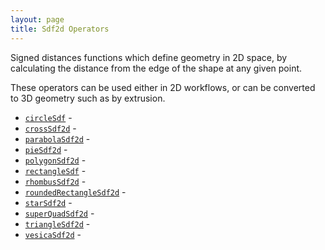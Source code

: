 ```yaml
---
layout: page
title: Sdf2d Operators
---
```


Signed distances functions which define geometry in 2D space, by calculating
the distance from the edge of the shape at any given point.

These operators can be used either in 2D workflows, or can be converted to
3D geometry such as by extrusion.

* [`circleSdf`](circleSdf.md) - 
* [`crossSdf2d`](crossSdf2d.md) - 
* [`parabolaSdf2d`](parabolaSdf2d.md) - 
* [`pieSdf2d`](pieSdf2d.md) - 
* [`polygonSdf2d`](polygonSdf2d.md) - 
* [`rectangleSdf`](rectangleSdf.md) - 
* [`rhombusSdf2d`](rhombusSdf2d.md) - 
* [`roundedRectangleSdf2d`](roundedRectangleSdf2d.md) - 
* [`starSdf2d`](starSdf2d.md) - 
* [`superQuadSdf2d`](superQuadSdf2d.md) - 
* [`triangleSdf2d`](triangleSdf2d.md) - 
* [`vesicaSdf2d`](vesicaSdf2d.md) -
